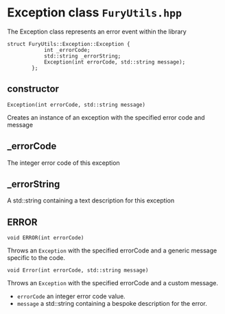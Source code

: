 # Exception class `FuryUtils.hpp`

The Exception class represents an error event within the library

```
struct FuryUtils::Exception::Exception {
			int _errorCode;
			std::string _errorString;
			Exception(int errorCode, std::string message);
		};
```

## constructor

`Exception(int errorCode, std::string message)`

Creates an instance of an exception with the specified error code and message

## \_errorCode

The integer error code of this exception

## \_errorString

A std::string containing a text description for this exception

## ERROR

`void ERROR(int errorCode)`

Throws an `Exception` with the specified errorCode and a generic message specific to the code.

`void Error(int errorCode, std::string message)`

Throws an `Exception` with the specified errorCode and a custom message.

- `errorCode` an integer error code value.
- `message` a std::string containing a bespoke description for the error.

